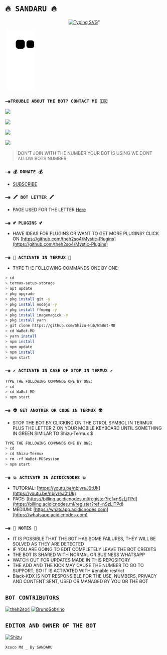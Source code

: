 # `🔥 SANDARU 🔥`

<p align="center"> 
 <a href="https://git.io/typing-svg"><img src="https://readme-typing-svg.herokuapp.com?font=Arial&duration=4000&pause=1000&color=000000&background=FFFFFF00&width=442&height=70&lines=Black-KD-MD+;A+Powerfull+Whatsapp+Bot;Created+By+Black-KDX" alt="Typing SVG" /></a>"
</p>

![Snake animation](https://github.com/GataNina-Li/GataNina-Li/blob/output/github-contribution-grid-snake.svg)
</div>
  
### `—◉TROUBLE ABOUT THE BOT? CONTACT ME 🇱🇰`
  <p align="left">
<a href="https://github.com/NeKosmic-NK"><img src="http://readme-typing-svg.herokuapp.com?font=mono&size=14&duration=3000&color=ABF7BB&center=verdadero&vCenter=verdadero&lines=just+write+if+have+doubts." height="40px"
</p>
  
<a href="http://wa.me/254710504158" target="blank"><img src="https://img.shields.io/badge/Xcoco-25D366?style=for-the-badge&logo=whatsapp&logoColor=white" />

<a href="https://chat.whatsapp.com/KDL1QGmR5kNLOJeuyqS9Or" target="red"><img src="https://img.shields.io/badge/Support-25D366?style=for-the-badge&logo=whatsapp&logoColor=red" />
</a>
  

<p align="hihg">   
<a href="https://instagram.com/shizu.bot" target="_blank"> <img src="https://img.shields.io/badge/-Instagram-%23E4405F?style=for-the-badge&logo=instagram&logoColor=yellow" target="_blank"></a>
  
> DON'T JOIN WITH THE NUMBER YOUR BOT IS USING WE DONT ALLOW BOTS NUMBER 

### `—◉ 💰 DONATE 💰`
- [SUBSCRIBE](https://www.youtube.com/@TRADERSCENTERNETWORK)

### `—◉ 🖍 BOT LETTER 🖍`
- PAGE USED FOR THE LETTER [Here](https://smiley.cool/es/weirdmaker.php)

### `—◉ 💕 PLUGINS 💕`
- HAVE IDEAS FOR PLUGINS OR WANT TO GET MORE PLUGINS? CLICK ON [https://github.com/theh2so4/Mystic-Plugins](https://github.com/theh2so4/Mystic-Plugins)

### `—◉ 👾 ACTIVATE IN TERMUX 👾` 
- TYPE THE FOLLOWING COMMANDS ONE BY ONE:
```bash
> cd
> termux-setup-storage
> apt update 
> pkg upgrade 
> pkg install git -y
> pkg install nodejs -y
> pkg install ffmpeg -y
> pkg install imagemagick -y
> pkg install yarn
> git clone https://github.com/Shizu-Hub/WaBot-MD
> cd WaBot-MD
> yarn install 
> npm install
> npm update
> npm install 
> npm start
```

### `—◉ ✔️ ACTIVATE IN CASE OF STOP IN TERMUX ✔️`
```bash
TYPE THE FOLLOWING COMMANDS ONE BY ONE:
> cd 
> cd WaBot-MD
> npm start
```

### `—◉ 👽 GET ANOTHER QR CODE IN TERMUX 👽`
- STOP THE BOT BY CLICKING ON THE CTROL SYMBOL IN TERMUX PLUS THE LETTER Z ON YOUR MOBILE KEYBOARD UNTIL SOMETHING IN GREEN SIMILAR TO Shizu-Termux $  
```bash
TYPE THE FOLLOWING COMMANDS ONE BY ONE:
> cd 
> cd Shizu-Termux
> rm -rf WaBot-MDSession
> npm start
```
  
### `—◉ 💥 ACTIVATE IN ACIDICNODES 💥`
<a href="https://billing.acidicnodes.ml/register?ref=nSzLjTPd" width="100" height="100" alt="acidicnodes"/></a>
- TUTORIAL: [https://youtu.be/nbjvreJ0tUk](https://youtu.be/nbjvreJ0tUk)
- PAGE: [https://billing.acidicnodes.ml/register?ref=nSzLjTPd](https://billing.acidicnodes.ml/register?ref=nSzLjTPd)
- MEDIUM: [https://whatsapp.acidicnodes.com](https://whatsapp.acidicnodes.com)

### `—◉ 📝 NOTES 📝`
- IT IS POSSIBLE THAT THE BOT HAS SOME FAILURES, THEY WILL BE SOLVED AS THEY ARE DETECTED
- IF YOU ARE GOING TO EDIT COMPLETELY LEAVE THE BOT CREDITS
- THE BOT IS SHARED WITH NORMAL OR BUSINESS WHATSAPP
- WATCH OUT FOR UPDATES MADE IN THIS REPOSITORY
- THE ADD AND THE KICK MAY CAUSE THE NUMBER TO GO TO SUPPORT, SO IT IS ACTIVATED WITH #enable restrict
- Black-KDX IS NOT RESPONSIBLE FOR THE USE, NUMBERS, PRIVACY AND CONTENT SENT, USED OR MANAGED BY YOU OR THE BOT

## `BOT CONTRIBUTORS`
  <a href="https://github.com/sandaru07"><img src="https://github.com/theh2so4.png" width="100" height="100" alt="theh2so4"/></a>
<a href="https://github.com/"><img src="https://github.com/BrunoSobrino.png" width="100" height="100" alt="BrunoSobrino"/></a>

## `EDITOR AND OWNER OF THE BOT` 
<a href="https://github.com/sandaru07"><img src="https://github.com/Shizu-Hub.png" width="300" height="300" alt="Shizu"/></a>

`Xcoco Md _ By SANDARU`
